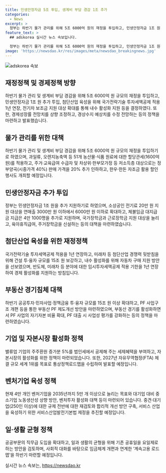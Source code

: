 ```yaml
---
title: 민생안정자금 5조 투입, 생계비 부담 경감 1조 추가
categories:
  - News
excerpt: >
  정부는 하반기 물가 관리를 위해 5조 6000억 원의 재정을 투입하고, 민생안정자금 1조 원 추가 투입을 결정했다. 또한 첨단산업 육성을 위해 국가전략기술 투자세액공제 적용을 1년 연장하고, 전기차 보조금 지원 대상을 확대한다. 하반기 경제성장률 전망치를 2.2%에서 2.6%로 상향 조정하고, 경상수지 예상치도 500억 달러에서 630억 달러 흑자로 수정 전망했다. 역동경제 로드맵에는 우리나라의 역동성이 최대한 발현되도록 약 10년에 걸친 장기적 관점에서 제도·정책적 기반을 마련하는 내용이 포함돼 있다.
feature_text: >
  ## adskorea 실시간 뉴스 속보입니다.

  정부는 하반기 물가 관리를 위해 5조 6000억 원의 재정을 투입하고, 민생안정자금 1조 원 추가 투입을 결정했다. 또한 첨단산업 육성을 위해 국가전략기술 투자세액공제 적용을 1년 연장하고, 전기차 보조금 지원 대상을 확대한다. 하반기 경제성장률 전망치를 2.2%에서 2.6%로 상향 조정하고, 경상수지 예상치도 500억 달러에서 630억 달러 흑자로 수정 전망했다. 역동경제 로드맵에는 우리나라의 역동성이 최대한 발현되도록 약 10년에 걸친 장기적 관점에서 제도·정책적 기반을 마련하는 내용이 포함돼 있다.
image: 'https://newsdao.kr/res/images/meta/newsdao_breakingnews.jpg'
---
```


<p><img src="https://newsdao.kr/res/images/meta/newsdao_breakingnews.jpg" alt="adskorea 속보" /></p>

<h2 data-ke-size="size26">재정정책 및 경제정책 방향</h2>

<p data-ke-size="size16">하반기 물가 관리 및 생계비 부담 경감을 위해 5조 6000억 원 규모의 재정을 투입하고, 민생안정자금 1조 원 추가 투입, 첨단산업 육성을 위해 국가전략기술 투자세액공제 적용 1년 연장, 전기차 보조금 지원 대상 확대를 통해 내수 활성화 지원 등을 결정하였다. 또한, 경제성장률 전망치를 상향 조정하고, 경상수지 예상치를 수정 전망하는 등의 정책을 마련하고 발표했습니다.</p>

<h2 data-ke-size="size26">물가 관리를 위한 대책</h2>

<p data-ke-size="size16">하반기 물가 관리 및 생계비 부담 경감을 위해 5조 6000억 원 규모의 재정을 투입하기로 하였으며, 과일류, 오렌지농축액 등 51개 농산물·식품 원료에 대한 할당관세(1600억 원)를 적용하고, 주거·교육급여 수급자 및 차상위·한부모가정 등 저소득층 대상으로는 정부양곡(시중가격 40%) 판매 가격을 20% 추가 인하하고, 한우·한돈 자조금 활용 할인 행사도 개최할 예정입니다.</p>

<h2 data-ke-size="size26">민생안정자금 추가 투입</h2>

<p data-ke-size="size16">정부는 민생안정자금 1조 원을 추가 지원하기로 하였으며, 소상공인 전기료 20만 원 지원 대상을 연매출 3000만 원 이하에서 6000만 원 이하로 확대하고, 체불임금 대지급금 지급은 4만 1000명을 추가로 지원하며, 국가장학금과 근로장학금 지원 대상을 늘리고, 육아휴직급여, 주거장학금을 신설하는 등의 대책을 마련하였습니다.</p>

<h2 data-ke-size="size26">첨단산업 육성을 위한 재정정책</h2>

<p data-ke-size="size16">국가전략기술 투자세액공제 적용을 1년 연장하고, 미래차 등 첨단산업 경쟁력 뒷받침을 위해 건설 투·융자 규모를 15조 원 보강하고, 내수 활성화를 위해 자동차 구매 지원 방안을 선보였으며, 반도체, 미래차 등 분야에 대한 임시투자세액공제 적용 기한을 1년 연장하여 경제 활성화를 지원하는 방침입니다.</p>

<h2 data-ke-size="size26">부동산 경기침체 대책</h2>

<p data-ke-size="size16">하반기 공공투자·민자사업·정책금융 투·융자 규모를 15조 원 이상 확대하고, PF 사업구조 개편 등을 통한 부동산 PF 제도개선 방안을 마련하였으며, 부동산 경기를 활성화하면서 PF 사업의 자기자본 비율 확대, PF 대출 시 사업성 평가를 강화하는 등의 정책을 마련하였습니다.</p>

<h2 data-ke-size="size26">기업 및 자본시장 활성화 정책</h2>

<p data-ke-size="size16">밸류업 기업의 주주환원 증가분 5%를 법인세에서 공제해 주는 세제혜택을 부여하고, 자본시장의 활성화를 위한 정책이 마련되었습니다. 또한, 2027년 자유무역협정(FTA) 체결 규모 세계 1위를 목표로 통상정책로드맵을 수립하여 발표할 예정입니다.</p>

<h2 data-ke-size="size26">벤처기업 육성 정책</h2>

<p data-ke-size="size16">현재 4만 개인 벤처기업을 2035년까지 5만 개 이상으로 늘리는 목표와 대기업 대비 중소기업 노동생산성 상향 방안, 벤처투자 활성화 대책 등이 마련되어 있습니다. 중견·대기업(250인 이상)에 대한 규제 전반에 대한 재검토와 합리적 개선 방안 구축, 서비스 산업을 육성하기 위한 서비스산업발전기본법 제정을 추진할 예정입니다.</p>

<h2 data-ke-size="size26">일·생활 균형 정책</h2>

<p data-ke-size="size16">공공부문의 직무급 도입을 확대하고, 일과 생활의 균형을 위해 기존 공휴일을 요일제로 하는 방안을 검토하며, 사회적 대화를 바탕으로 임금체계 개편과 연계한 ‘계속고용 로드맵’을 하반기 마련할 예정입니다.</p>
실시간 뉴스 속보는, <a href="https://newsdao.kr" rel="dofollow">https://newsdao.kr</a>


